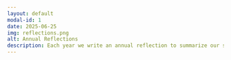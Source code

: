 ```yaml
---
layout: default
modal-id: 1
date: 2025-06-25
img: reflections.png
alt: Annual Reflections
description: Each year we write an annual reflection to summarize our sessions, note common themes, and make plans for the future year. <br /> <br/>In the 2024-25 academic year we hosted 8 sessions with an average attendance of 22 people per session. Find the <a href="https://zenodo.org/records/16423214">2024-25 annual reflection on Zenodo</a>. <br /> <br /> Past reflections are <a href="https://zenodo.org/search?q=metadata.subjects.subject%3A%22BAOSG%22">available on Zenodo</a>.
---
```

